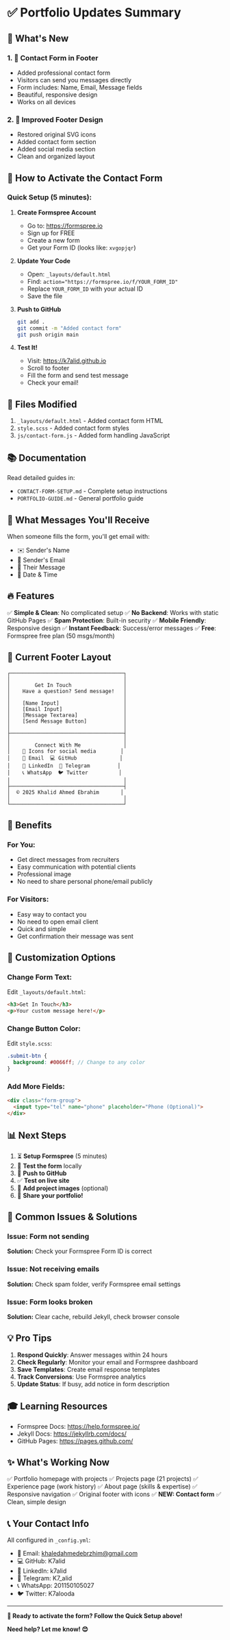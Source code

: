 # ✅ Portfolio Updates Summary

## 🎉 What's New

### 1. 📧 Contact Form in Footer
- Added professional contact form
- Visitors can send you messages directly
- Form includes: Name, Email, Message fields
- Beautiful, responsive design
- Works on all devices

### 2. 🎨 Improved Footer Design
- Restored original SVG icons
- Added contact form section
- Added social media section
- Clean and organized layout

## 🚀 How to Activate the Contact Form

### Quick Setup (5 minutes):

1. **Create Formspree Account**
   - Go to: https://formspree.io
   - Sign up for FREE
   - Create a new form
   - Get your Form ID (looks like: `xvgopjqr`)

2. **Update Your Code**
   - Open: `_layouts/default.html`
   - Find: `action="https://formspree.io/f/YOUR_FORM_ID"`
   - Replace `YOUR_FORM_ID` with your actual ID
   - Save the file

3. **Push to GitHub**
   ```bash
   git add .
   git commit -m "Added contact form"
   git push origin main
   ```

4. **Test It!**
   - Visit: https://k7alid.github.io
   - Scroll to footer
   - Fill the form and send test message
   - Check your email!

## 📁 Files Modified

1. `_layouts/default.html` - Added contact form HTML
2. `style.scss` - Added contact form styles
3. `js/contact-form.js` - Added form handling JavaScript

## 📚 Documentation

Read detailed guides in:
- `CONTACT-FORM-SETUP.md` - Complete setup instructions
- `PORTFOLIO-GUIDE.md` - General portfolio guide

## 🎯 What Messages You'll Receive

When someone fills the form, you'll get email with:
- ✉️ Sender's Name
- 📧 Sender's Email
- 💬 Their Message
- 📅 Date & Time

## 🔥 Features

✅ **Simple & Clean**: No complicated setup
✅ **No Backend**: Works with static GitHub Pages
✅ **Spam Protection**: Built-in security
✅ **Mobile Friendly**: Responsive design
✅ **Instant Feedback**: Success/error messages
✅ **Free**: Formspree free plan (50 msgs/month)

## 🎨 Current Footer Layout

```
┌─────────────────────────────────────┐
│                                     │
│        Get In Touch                 │
│    Have a question? Send message!   │
│                                     │
│    [Name Input]                     │
│    [Email Input]                    │
│    [Message Textarea]               │
│    [Send Message Button]            │
│                                     │
├─────────────────────────────────────┤
│                                     │
│        Connect With Me              │
│    🔗 Icons for social media        │
│    📧 Email  💻 GitHub              │
│    💼 LinkedIn  📱 Telegram         │
│    📞 WhatsApp  🐦 Twitter          │
│                                     │
├─────────────────────────────────────┤
│  © 2025 Khalid Ahmed Ebrahim       │
│                                     │
└─────────────────────────────────────┘
```

## 🌟 Benefits

### For You:
- Get direct messages from recruiters
- Easy communication with potential clients
- Professional image
- No need to share personal phone/email publicly

### For Visitors:
- Easy way to contact you
- No need to open email client
- Quick and simple
- Get confirmation their message was sent

## 🔧 Customization Options

### Change Form Text:
Edit `_layouts/default.html`:
```html
<h3>Get In Touch</h3>
<p>Your custom message here!</p>
```

### Change Button Color:
Edit `style.scss`:
```scss
.submit-btn {
  background: #0066ff; // Change to any color
}
```

### Add More Fields:
```html
<div class="form-group">
  <input type="tel" name="phone" placeholder="Phone (Optional)">
</div>
```

## 📊 Next Steps

1. ⏳ **Setup Formspree** (5 minutes)
2. 🎨 **Test the form** locally
3. 🚀 **Push to GitHub**
4. ✅ **Test on live site**
5. 📸 **Add project images** (optional)
6. 🎉 **Share your portfolio!**

## 🐛 Common Issues & Solutions

### Issue: Form not sending
**Solution:** Check your Formspree Form ID is correct

### Issue: Not receiving emails
**Solution:** Check spam folder, verify Formspree email settings

### Issue: Form looks broken
**Solution:** Clear cache, rebuild Jekyll, check browser console

## 💡 Pro Tips

1. **Respond Quickly**: Answer messages within 24 hours
2. **Check Regularly**: Monitor your email and Formspree dashboard
3. **Save Templates**: Create email response templates
4. **Track Conversions**: Use Formspree analytics
5. **Update Status**: If busy, add notice in form description

## 🎓 Learning Resources

- Formspree Docs: https://help.formspree.io/
- Jekyll Docs: https://jekyllrb.com/docs/
- GitHub Pages: https://pages.github.com/

## ✨ What's Working Now

✅ Portfolio homepage with projects
✅ Projects page (21 projects)
✅ Experience page (work history)
✅ About page (skills & expertise)
✅ Responsive navigation
✅ Original footer with icons
✅ **NEW: Contact form**
✅ Clean, simple design

## 📞 Your Contact Info

All configured in `_config.yml`:
- 📧 Email: khaledahmedebrzhim@gmail.com
- 💻 GitHub: K7alid
- 💼 LinkedIn: k7alid
- 📱 Telegram: K7_alid
- 📞 WhatsApp: 201150105027
- 🐦 Twitter: K7alooda

---

**🚀 Ready to activate the form? Follow the Quick Setup above!**

**Need help? Let me know! 😊**
